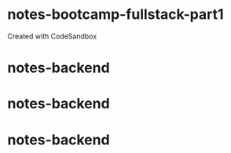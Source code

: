 # notes-bootcamp-fullstack-part1
Created with CodeSandbox
# notes-backend
# notes-backend
# notes-backend
